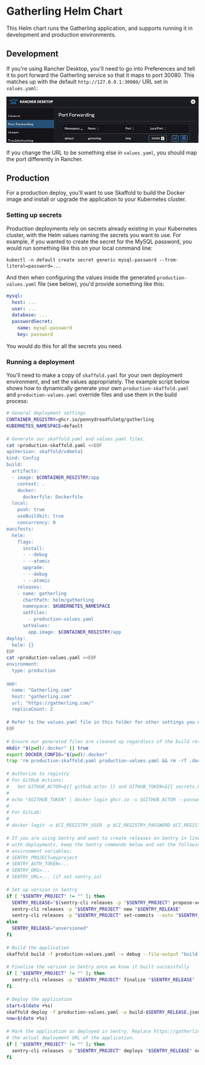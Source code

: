 # Gatherling Helm Chart

This Helm chart runs the Gatherling application, and supports running it in development and production environments.

## Development

If you're using Rancher Desktop, you'll need to go into Preferences and tell it to port forward the Gatherling service so that it maps to port 30080. This matches up with the default `http://127.0.0.1:30080/` URL set in `values.yaml`:

![You need to port forward in the Rancher Desktop preferences for local development to work.](./rancher-desktop-port-forward.png)

If you change the URL to be something else in `values.yaml`, you should map the port differently in Rancher.

## Production

For a production deploy, you'll want to use Skaffold to build the Docker image and install or upgrade the application to your Kubernetes cluster.

### Setting up secrets

Production deployments rely on secrets already existing in your Kubernetes cluster, with the Helm values naming the secrets you want to use. For example, if you wanted to create the secret for the MySQL password, you would run something like this on your local command line:

```
kubectl -n default create secret generic mysql-password --from-literal=password=...
```

And then when configuring the values inside the generated `production-values.yaml` file (see below), you'd provide something like this:

```yaml
mysql:
  host: ...
  user: ...
  database: ...
  passwordSecret:
    name: mysql-password
    key: password
```

You would do this for all the secrets you need.

### Running a deployment

You'll need to make a copy of `skaffold.yaml` for your own deployment environment, and set the values appropriately. The example script below shows how to dynamically generate your own `production-skaffold.yaml` and `production-values.yaml` override files and use them in the build process:

```bash
# General deployment settings
CONTAINER_REGISTRY=ghcr.io/pennydreadfulmtg/gatherling
KUBERNETES_NAMESPACE=default

# Generate our skaffold.yaml and values.yaml files.
cat >production-skaffold.yaml <<EOF
apiVersion: skaffold/v4beta1
kind: Config
build:
  artifacts:
  - image: $CONTAINER_REGISTRY/app
    context: .
    docker:
      dockerfile: Dockerfile
  local:
    push: true
    useBuildkit: true
    concurrency: 0
manifests:
  helm:
    flags:
      install:
      - --debug
      - --atomic
      upgrade:
      - --debug
      - --atomic
    releases:
    - name: gatherling
      chartPath: helm/gatherling
      namespace: $KUBERNETES_NAMESPACE
      setFiles:
        - production-values.yaml
      setValues:
        app.image: $CONTAINER_REGISTRY/app
deploy:
  helm: {}
EOF
cat >production-values.yaml <<EOF
environment:
  type: production

app:
  name: "Gatherling.com"
  host: "gatherling.com"
  url: "https://gatherling.com/"
  replicaCount: 2

# Refer to the values.yaml file in this folder for other settings you could set here.
EOF

# Ensure our generated files are cleaned up regardless of the build result.
mkdir "$(pwd)/.docker" || true
export DOCKER_CONFIG="$(pwd)/.docker"
trap 'rm production-skaffold.yaml production-values.yaml && rm -rf .docker' EXIT

# Authorize to registry
# For GitHub Actions:
#   Set GITHUB_ACTOR=${{ github.actor }} and GITHUB_TOKEN=${{ secrets.GITHUB_TOKEN }}
#
# echo "$GITHUB_TOKEN" | docker login ghcr.io -u $GITHUB_ACTOR --password-stdin
#
# For GitLab:
#
# docker login -u $CI_REGISTRY_USER -p $CI_REGISTRY_PASSWORD $CI_REGISTRY

# If you are using Sentry and want to create releases on Sentry in line
# with deployments, keep the Sentry commands below and set the following
# environment variables:
# SENTRY_PROJECT=myproject
# SENTRY_AUTH_TOKEN=...
# SENTRY_ORG=...
# SENTRY_URL=... (if not sentry.io)

# Set up version in Sentry
if [ "$SENTRY_PROJECT" != "" ]; then
  SENTRY_RELEASE="$(sentry-cli releases -p "$SENTRY_PROJECT" propose-version)"
  sentry-cli releases -p "$SENTRY_PROJECT" new "$SENTRY_RELEASE"
  sentry-cli releases -p "$SENTRY_PROJECT" set-commits --auto "$SENTRY_RELEASE" --ignore-missing --ignore-empty
else
  SENTRY_RELEASE="unversioned"
fi

# Build the application
skaffold build -f production-values.yaml -v debug --file-output "build-$SENTRY_RELEASE.json" --cache-artifacts=false

# Finalize the version in Sentry once we know it built successfully
if [ "$SENTRY_PROJECT" != "" ]; then
  sentry-cli releases -p "$SENTRY_PROJECT" finalize "$SENTRY_RELEASE"
fi

# Deploy the application
start=$(date +%s)
skaffold deploy -f production-values.yaml -a build-$SENTRY_RELEASE.json -v debug --label="sentryRelease=$SENTRY_RELEASE"
now=$(date +%s)

# Mark the application as deployed in Sentry. Replace https://gatherling.com with
# the actual deployment URL of the application.
if [ "$SENTRY_PROJECT" != "" ]; then
  sentry-cli releases -p "$SENTRY_PROJECT" deploys "$SENTRY_RELEASE" new -e Production -t $((now-start)) -n "$CI_PIPELINE_ID" -u "https://gatherling.com"
fi
```